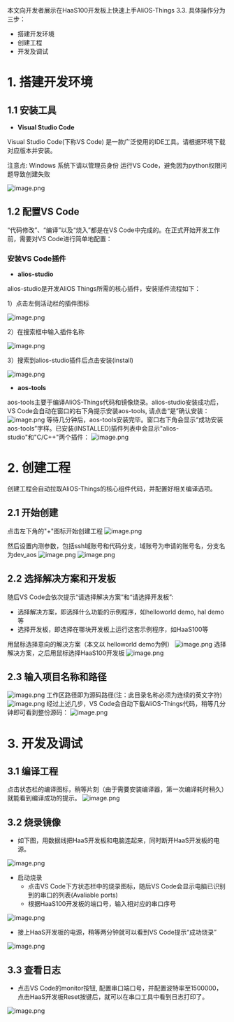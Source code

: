 本文向开发者展示在HaaS100开发板上快速上手AliOS-Things 3.3.
具体操作分为三步：

- 搭建开发环境
- 创建工程
- 开发及调试



# 1. 搭建开发环境
## 1.1 安装工具

- **Visual Studio Code**

Visual Studio Code(下称VS Code) 是一款广泛使用的IDE工具。请根据环境下载对应版本并安装。

注意点: Windows 系统下请以管理员身份 运行VS Code，避免因为python权限问题导致创建失败

![image.png](https://img.alicdn.com/imgextra/i1/O1CN012VNoAn1UV7Y3T6t4o_!!6000000002522-2-tps-412-649.png)


## 1.2 配置VS Code
“代码修改”、“编译”以及“烧入”都是在VS Code中完成的。在正式开始开发工作前，需要对VS Code进行简单地配置：
### 安装VS Code插件

- **alios-studio**

alios-studio是开发AliOS Things所需的核心插件，安装插件流程如下：

1）点击左侧活动栏的插件图标

![image.png](https://img.alicdn.com/imgextra/i1/O1CN01f8ThZj1ZxaExr3UuC_!!6000000003261-2-tps-1088-526.png)

2）在搜索框中输入插件名称

![image.png](https://img.alicdn.com/imgextra/i4/O1CN01yNiCUt1w6DFUMcN3r_!!6000000006258-2-tps-1078-491.png)

3）搜索到alios-studio插件后点击安装(install)

![image.png](https://img.alicdn.com/imgextra/i1/O1CN01scK59H1uwJ4APemk9_!!6000000006101-2-tps-1798-468.png)


- **aos-tools**

aos-tools主要于编译AliOS-Things代码和镜像烧录。alios-studio安装成功后，VS Code会自动在窗口的右下角提示安装aos-tools, 请点击“是”确认安装：
![image.png](https://img.alicdn.com/imgextra/i3/O1CN0123zx8A1oeY0wZdtTv_!!6000000005250-2-tps-784-321.png)
等待几分钟后，aos-tools安装完毕。窗口右下角会显示“成功安装aos-tools”字样。已安装(INSTALLED)插件列表中会显示"alios-studio"和"C/C++"两个插件：
![image.png](https://img.alicdn.com/imgextra/i2/O1CN01uSbuTA1Utqw2mAEEZ_!!6000000002576-2-tps-1348-802.png)

# 2. 创建工程
创建工程会自动拉取AliOS-Things的核心组件代码，并配置好相关编译选项。
## 2.1 开始创建
点击左下角的"+"图标开始创建工程
![image.png](https://img.alicdn.com/imgextra/i2/O1CN01xmJW0b25z1BVejS40_!!6000000007596-2-tps-796-275.png)

然后设置内测参数，包括ssh域账号和代码分支，域账号为申请的账号名，分支名为dev_aos
![image.png](https://img.alicdn.com/imgextra/i4/O1CN01tzEYEI1XLuQddHMUK_!!6000000002908-2-tps-1200-120.png)
![image.png](https://img.alicdn.com/imgextra/i3/O1CN01OsuGtp1NZ3dsIzHwM_!!6000000001583-2-tps-1194-166.png)

## 2.2 选择解决方案和开发板
随后VS Code会依次提示“请选择解决方案”和“请选择开发板”:

- 选择解决方案，即选择什么功能的示例程序，如helloworld demo, hal demo等
- 选择开发板，即选择在哪块开发板上运行这套示例程序，如HaaS100等



用鼠标选择意向的解决方案（本文以 helloworld demo为例）
![image.png](https://img.alicdn.com/imgextra/i1/O1CN01UyKaz91bYyBgPFSzL_!!6000000003478-2-tps-1060-576.png)
选择解决方案，之后用鼠标选择HaaS100开发板
![image.png](https://img.alicdn.com/imgextra/i2/O1CN01eq0SHQ1oskIBE9WuD_!!6000000005281-2-tps-1060-254.png)
## 2.3 输入项目名称和路径
![image.png](https://img.alicdn.com/imgextra/i3/O1CN01unfkTF1bFjYKNXYMp_!!6000000003436-2-tps-1064-186.png)
工作区路径即为源码路径(注：此目录名称必须为连续的英文字符)
![image.png](https://img.alicdn.com/imgextra/i1/O1CN01bcjwNW1QGECspTNCo_!!6000000001948-2-tps-1072-200.png)
经过上述几步，VS Code会自动下载AliOS-Things代码，稍等几分钟即可看到整份源码：
![image.png](https://img.alicdn.com/imgextra/i1/O1CN01w1MUey1dTaleqlgDB_!!6000000003737-2-tps-686-420.png)

# 3. 开发及调试
## 3.1 编译工程
点击状态栏的编译图标，稍等片刻（由于需要安装编译器，第一次编译耗时稍久）就能看到编译成功的提示。
![image.png](https://img.alicdn.com/imgextra/i2/O1CN01IGczJA23UfiDMdaO0_!!6000000007259-2-tps-1466-343.png)
## 3.2 烧录镜像

- 如下图，用数据线把HaaS开发板和电脑连起来，同时断开HaaS开发板的电源。

![image.png](https://img.alicdn.com/imgextra/i3/O1CN01DA4GIL1cL3lxXK5Vv_!!6000000003583-2-tps-1012-747.png)

- 启动烧录
   - 点击VS Code下方状态栏中的烧录图标，随后VS Code会显示电脑已识别到的串口的列表(Avaliable ports)
   - 根据HaaS100开发板的端口号，输入相对应的串口序号

![image.png](https://img.alicdn.com/imgextra/i1/O1CN01ya7crN1dYd7kpi1t1_!!6000000003748-2-tps-1398-289.png)

- 接上HaaS开发板的电源，稍等两分钟就可以看到VS Code提示“成功烧录”

![image.png](https://img.alicdn.com/imgextra/i3/O1CN01Foj1sU1HIDNnvs6gM_!!6000000000734-2-tps-1402-196.png)
## 3.3 查看日志

- 点击VS Code的monitor按钮, 配置串口端口号，并配置波特率至1500000，点击HaaS开发板Reset按键后，就可以在串口工具中看到日志打印了。

![image.png](https://img.alicdn.com/imgextra/i1/O1CN01WFJrEO2AI25lZacbI_!!6000000008179-2-tps-1066-374.png)


